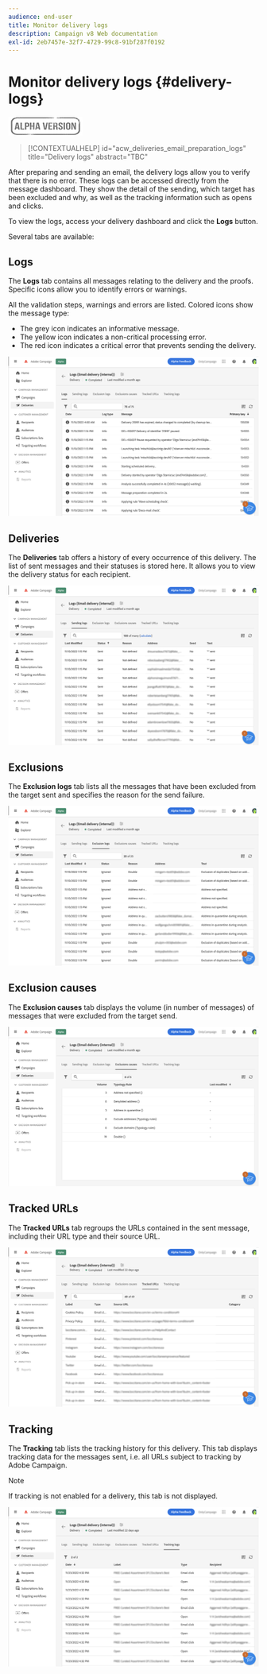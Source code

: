 ```yaml
---
audience: end-user
title: Monitor delivery logs
description: Campaign v8 Web documentation
exl-id: 2eb7457e-32f7-4729-99c8-91bf287f0192
---
```

# Monitor delivery logs {#delivery-logs}

![](../assets/do-not-localize/badge.png)

>[!CONTEXTUALHELP]
>id="acw_deliveries_email_preparation_logs"
>title="Delivery logs"
>abstract="TBC"

After preparing and sending an email, the delivery logs allow you to verify that there is no error. These logs can be accessed directly from the message dashboard. They show the detail of the sending, which target has been excluded and why, as well as the tracking information such as opens and clicks.

To view the logs, access your delivery dashboard and click the **Logs** button.

Several tabs are available:

## Logs

The **Logs** tab contains all messages relating to the delivery and the proofs. Specific icons allow you to identify errors or warnings. 

All the validation steps, warnings and errors are listed. Colored icons show the message type:

* The grey icon indicates an informative message.
* The yellow icon indicates a non-critical processing error.
* The red icon indicates a critical error that prevents sending the delivery. 

![](assets/logs.png)

## Deliveries

The **Deliveries** tab offers a history of every occurrence of this delivery. The list of sent messages and their statuses is stored here. It allows you to view the delivery status for each recipient.

![](assets/logs2.png)

## Exclusions

The **Exclusion logs** tab lists all the messages that have been excluded from the target sent and specifies the reason for the send failure.

![](assets/logs3.png)

## Exclusion causes

The **Exclusion causes** tab displays the volume (in number of messages) of messages that were excluded from the target send.

![](assets/logs4.png)

## Tracked URLs

The **Tracked URLs** tab regroups the URLs contained in the sent message, including their URL type and their source URL.

![](assets/logs5.png)

## Tracking

The **Tracking** tab lists the tracking history for this delivery. This tab displays tracking data for the messages sent, i.e. all URLs subject to tracking by Adobe Campaign.

>[!NOTE]
>
>If tracking is not enabled for a delivery, this tab is not displayed.

![](assets/logs6.png)
